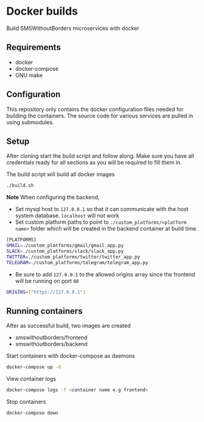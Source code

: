 # Docker builds

Build SMSWithoutBorders microservices with docker

## Requirements 

- docker
- docker-compose 
- GNU make

## Configuration

This repository only contains the docker configuration files needed for building the containers. The source code for various services are pulled in using submodules.

## Setup

After cloning start the build script and follow along. Make sure you have all credentials ready for all sections as you will be required to fill them in.

The build script will build all docker images

```bash
./build.sh
```

**Note** When configuring the backend,

- Set mysql host to `127.0.0.1` so that it can communicate with the host system database. `localhost` will not work
- Set custom platform paths to point to `./custom_platforms/<platform name>` folder which will be created in the backend container at build time.

```bash
[PLATFORMS]
GMAIL=./custom_platforms/gmail/gmail_app.py
SLACK=./custom_platforms/slack/slack_app.py
TWITTER=./custom_platforms/twitter/twitter_app.py
TELEGRAM=./custom_platforms/telegram/telegram_app.py
```

- Be sure to add `127.0.0.1` to the allowed origins array since the frontend will be running on port `80`

```bash
ORIGINS=["https://127.0.0.1"]
```

## Running containers

After as successful build, two images are created

- smswithoutborders/frontend
- smswithoutborders/backend

Start containers with docker-compose as daemons

```bash
docker-compose up -d
```

View container logs

```bash
docker-compose logs -f <container name e.g frontend>
```

Stop containers

```bash
docker-compose down
```
